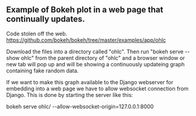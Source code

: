 ## Example of Bokeh plot in a web page that continually updates.

Code stolen off the web.  https://github.com/bokeh/bokeh/tree/master/examples/app/ohlc

Download the files into a directory called "ohlc".  Then run "bokeh serve --show ohlc" from the parent directory
of "ohlc" and a browser window or new tab will pop up and will be showing a continuously updateing graph containing
fake random data.

If we want to make this graph available to the Django webserver for embedding into a web page we have to allow
websocket connection from Django.  This is done by starting the server like this:

bokeh  serve ohlc/ --allow-websocket-origin=127.0.0.1:8000
